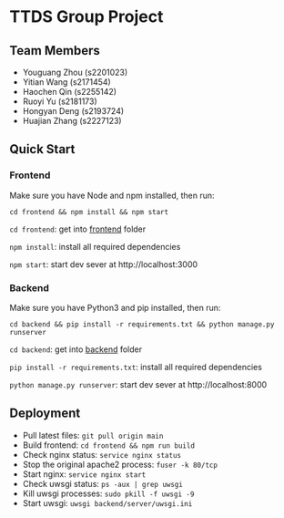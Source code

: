 # TTDS Group Project

## Team Members

- Youguang Zhou (s2201023)
- Yitian Wang (s2171454)
- Haochen Qin (s2255142)
- Ruoyi Yu (s2181173)
- Hongyan Deng (s2193724)
- Huajian Zhang (s2227123)

## Quick Start

### Frontend

Make sure you have Node and npm installed, then run:

```
cd frontend && npm install && npm start
```

`cd frontend`: get into [frontend](frontend/) folder

`npm install`: install all required dependencies

`npm start`: start dev sever at http://localhost:3000

### Backend

Make sure you have Python3 and pip installed, then run:

```
cd backend && pip install -r requirements.txt && python manage.py runserver
```

`cd backend`: get into [backend](backend/) folder

`pip install -r requirements.txt`: install all required dependencies

`python manage.py runserver`: start dev sever at http://localhost:8000

## Deployment

- Pull latest files: `git pull origin main`
- Build frontend: `cd frontend && npm run build`
- Check nginx status: `service nginx status`
- Stop the original apache2 process: `fuser -k 80/tcp`
- Start nginx: `service nginx start`
- Check uwsgi status: `ps -aux | grep uwsgi`
- Kill uwsgi processes: `sudo pkill -f uwsgi -9`
- Start uwsgi: `uwsgi backend/server/uwsgi.ini`
